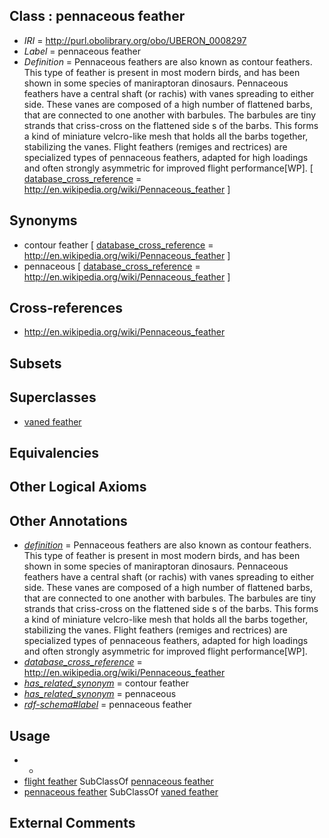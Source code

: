 
## Class : pennaceous feather

 * *IRI* = http://purl.obolibrary.org/obo/UBERON_0008297
 * *Label* = pennaceous feather
 * *Definition* = Pennaceous feathers are also known as contour feathers. This type of feather is present in most modern birds, and has been shown in some species of maniraptoran dinosaurs. Pennaceous feathers have a central shaft (or rachis) with vanes spreading to either side. These vanes are composed of a high number of flattened barbs, that are connected to one another with barbules. The barbules are tiny strands that criss-cross on the flattened side s of the barbs. This forms a kind of miniature velcro-like mesh that holds all the barbs together, stabilizing the vanes. Flight feathers (remiges and rectrices) are specialized types of pennaceous feathers, adapted for high loadings and often strongly asymmetric for improved flight performance[WP]. [ [database_cross_reference](../../ef/oboInOwl#hasDbXref.md) = http://en.wikipedia.org/wiki/Pennaceous_feather ]

## Synonyms

 * contour feather [ [database_cross_reference](../../ef/oboInOwl#hasDbXref.md) = http://en.wikipedia.org/wiki/Pennaceous_feather ]
 * pennaceous [ [database_cross_reference](../../ef/oboInOwl#hasDbXref.md) = http://en.wikipedia.org/wiki/Pennaceous_feather ]

## Cross-references

 * http://en.wikipedia.org/wiki/Pennaceous_feather

## Subsets


## Superclasses

 * [vaned feather](../../UBERON/92/UBERON_0008292.md)

## Equivalencies


## Other Logical Axioms


## Other Annotations

 * *[definition](../../IAO/15/IAO_0000115.md)* = Pennaceous feathers are also known as contour feathers. This type of feather is present in most modern birds, and has been shown in some species of maniraptoran dinosaurs. Pennaceous feathers have a central shaft (or rachis) with vanes spreading to either side. These vanes are composed of a high number of flattened barbs, that are connected to one another with barbules. The barbules are tiny strands that criss-cross on the flattened side s of the barbs. This forms a kind of miniature velcro-like mesh that holds all the barbs together, stabilizing the vanes. Flight feathers (remiges and rectrices) are specialized types of pennaceous feathers, adapted for high loadings and often strongly asymmetric for improved flight performance[WP].
 * *[database_cross_reference](../../ef/oboInOwl#hasDbXref.md)* = http://en.wikipedia.org/wiki/Pennaceous_feather
 * *[has_related_synonym](../../ym/oboInOwl#hasRelatedSynonym.md)* = contour feather
 * *[has_related_synonym](../../ym/oboInOwl#hasRelatedSynonym.md)* = pennaceous
 * *[rdf-schema#label](../../el/rdf-schema#label.md)* = pennaceous feather

## Usage

 * -
 * [flight feather](../../UBERON/93/UBERON_0011793.md) SubClassOf [pennaceous feather](../../UBERON/97/UBERON_0008297.md)
 * [pennaceous feather](../../UBERON/97/UBERON_0008297.md) SubClassOf [vaned feather](../../UBERON/92/UBERON_0008292.md)

## External Comments

